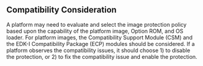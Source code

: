 <!--- @file
  Compatibility Consideration UEFI.md 
  for A Tour Beyond BIOS - Memory Protection in UEFI BIOS
  Copyright (c) 2017, Intel Corporation. All rights reserved.<BR>
  Redistribution and use in source (original document form) and 'compiled'
  forms (converted to PDF, epub, HTML and other formats) with or without
  modification, are permitted provided that the following conditions are met:
  1) Redistributions of source code (original document form) must retain the
     above copyright notice, this list of conditions and the following
     disclaimer as the first lines of this file unmodified.
  2) Redistributions in compiled form (transformed to other DTDs, converted to
     PDF, epub, HTML and other formats) must reproduce the above copyright
     notice, this list of conditions and the following disclaimer in the
     documentation and/or other materials provided with the distribution.
  THIS DOCUMENTATION IS PROVIDED BY TIANOCORE PROJECT "AS IS" AND ANY EXPRESS OR
  IMPLIED WARRANTIES, INCLUDING, BUT NOT LIMITED TO, THE IMPLIED WARRANTIES OF
  MERCHANTABILITY AND FITNESS FOR A PARTICULAR PURPOSE ARE DISCLAIMED. IN NO
  EVENT SHALL TIANOCORE PROJECT  BE LIABLE FOR ANY DIRECT, INDIRECT, INCIDENTAL,
  SPECIAL, EXEMPLARY, OR CONSEQUENTIAL DAMAGES (INCLUDING, BUT NOT LIMITED TO,
  PROCUREMENT OF SUBSTITUTE GOODS OR SERVICES; LOSS OF USE, DATA, OR PROFITS;
  OR BUSINESS INTERRUPTION) HOWEVER CAUSED AND ON ANY THEORY OF LIABILITY,
  WHETHER IN CONTRACT, STRICT LIABILITY, OR TORT (INCLUDING NEGLIGENCE OR
  OTHERWISE) ARISING IN ANY WAY OUT OF THE USE OF THIS DOCUMENTATION, EVEN IF
  ADVISED OF THE POSSIBILITY OF SUCH DAMAGE.
-->
## Compatibility Consideration

A platform may need to evaluate and select the image protection policy based upon the capability of the platform image, Option ROM, and OS loader. For platform images, the Compatibility Support Module (CSM) and the EDK-I Compatibility Package (ECP) modules should be considered. If a platform observes the compatibility issues, it should choose 1) to disable the protection, or 2) to fix the compatibility issue and enable the protection.


